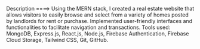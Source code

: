 Description ====> Using the MERN stack, I created a real estate website that allows visitors to easily browse and select from a variety of homes posted by landlords for rent or purchase. Implemented user-friendly interfaces and functionalities to facilitate navigation and transactions. Tools used: MongoDB, Express.js, React.js, Node.js, Firebase Authentication, Firebase Cloud Storage, Tailwind CSS, Git, GitHub.
